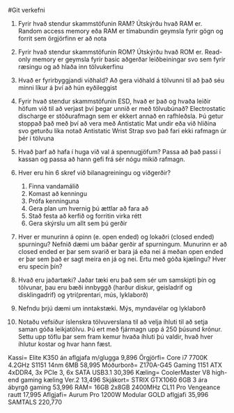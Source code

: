 #Git verkefni

1. Fyrir hvað stendur skammstöfunin RAM? Útskýrðu hvað RAM er. 
	Random access memory eða RAM er tímabundin geymsla fyrir gögn og forrit sem örgjörfinn er að nota

2. Fyrir hvað stendur skammstöfunin ROM? Útskýrðu hvað ROM er. 
	Read-only memory er geymsla fyrir basic aðgerðar leiðbeiningar svo sem fyrir ræsingu og að hlaða inn tölvukerfinu

3. Hvað er fyrirbyggjandi viðhald? 
	Að gera viðhald á tölvunni til að það séu minni líkur á því að hún eyðileggist

4. Fyrir hvað stendur skammstöfunin ESD, hvað er það og hvaða leiðir höfum við til að
verjast því þegar unnið er með tölvubúnað? 
	Electrostatic discharge er stöðurafmagn sem er ekkert annað en rafhleðsla. Þú getur stoppað það með því að vera með Antistatic Mat undir eða við hliðina svo geturðu líka notað Antistatic Wrist Strap svo það fari ekki rafmagn úr þér í tölvuna

5. Hvað þarf að hafa í huga við val á spennugjöfum? 
	Passa að það passi í kassan og passa að hann gefi frá sér nógu mikið rafmagn.

6. Hver eru hin 6 skref við bilanagreiningu og viðgerðir? 
	1. Finna vandamálið 
	2. Komast að kenningu
	3. Prófa kenninguna 
	4. Gera plan um hvernig þú ættlar að fara að 
	5. Stað festa að kerfið og forritin virka rétt 
	6. Gera skýrslu um allt sem þú gerðir 

7. Hver er munurinn á opinn (e. open ended) og lokaðri (closed ended) spurningu? Nefnið dæmi um báðar gerðir af spurningum.
	Munurinn er að closed ended er þar sem svarið er bara já eða nei á meðan open ended er þar sem það er sagt meira en já og nei.
	Ertu með góða kjælingu?
	Hver eru specin þín?

8. Hvað eru jaðartæki? 
	Jaðar tæki eru það sem sér um samskipti þín og tölvunar, þau eru bæði innbyggð (harður diskur, geisladrif og disklingadrif) og ytri(prentari, mús, lyklaborð)

9. Nefndu þrjú dæmi um inntakstæki. 
	Mýs, myndavélar og lyklaborð

10. Notaðu vefsíður íslenskra tölvuverslana til að velja íhluti til að setja saman góða
leikjatölvu. Þú ert með fjármagn upp á 250 þúsund krónur. Settu upp töflu þar sem
fram kemur hvaða íhluti þú valdir, hvað hver íhlutur kostar og hvar hann fæst.

Kassi= Elite K350 án aflgjafa m/glugga	9,896
Örgjörfi= Core i7 7700K 4.2GHz S1151 14nm 6MB	58,995
Móðurborð= Z170A-G45 Gaming 1151 ATX 4xDDR4, 3x PCIe 3, 6x SATA USB3.1	30,396
Kæling= CoolerMaster V8 high-end gaming kæling Ver.2	13,496
Skjákort= STRIX GTX1060 6GB 3 ára ábyrgð gaming 	53,996
RAM= 16GB 2x8GB 2400MHz CL11 Pro Vengeance rautt	17,995
Aflgjafi= Aurum Pro 1200W Modular GOLD aflgjafi 	35,996
SAMTALS												220,770